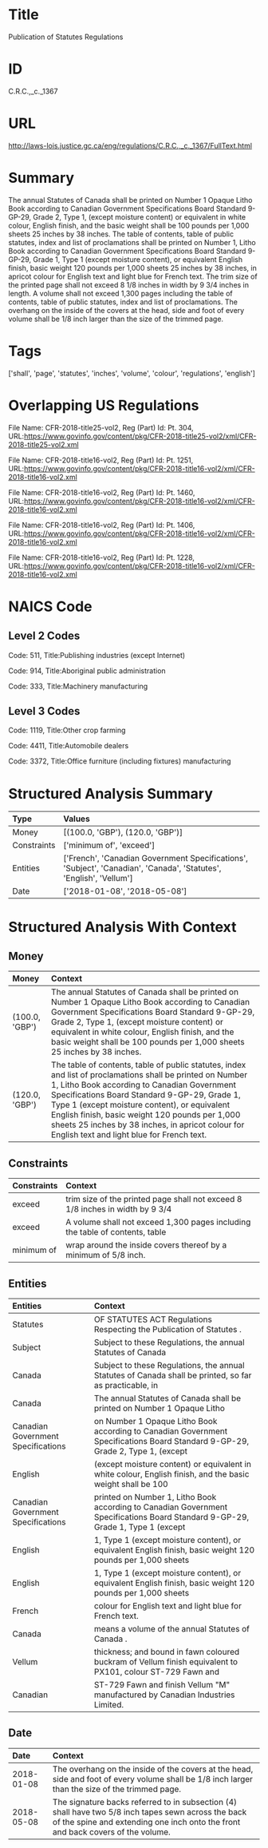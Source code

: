 # Title
Publication of Statutes Regulations


# ID
C.R.C.,_c._1367

# URL
http://laws-lois.justice.gc.ca/eng/regulations/C.R.C.,_c._1367/FullText.html


# Summary
The annual Statutes of Canada shall be printed on Number 1 Opaque Litho Book according to Canadian Government Specifications Board Standard 9-GP-29, Grade 2, Type 1, (except moisture content) or equivalent in white colour, English finish, and the basic weight shall be 100 pounds per 1,000 sheets 25 inches by 38 inches.
The table of contents, table of public statutes, index and list of proclamations shall be printed on Number 1, Litho Book according to Canadian Government Specifications Board Standard 9-GP-29, Grade 1, Type 1 (except moisture content), or equivalent English finish, basic weight 120 pounds per 1,000 sheets 25 inches by 38 inches, in apricot colour for English text and light blue for French text.
The trim size of the printed page shall not exceed 8 1/8 inches in width by 9 3/4 inches in length.
A volume shall not exceed 1,300 pages including the table of contents, table of public statutes, index and list of proclamations.
The overhang on the inside of the covers at the head, side and foot of every volume shall be 1/8 inch larger than the size of the trimmed page.


# Tags
['shall', 'page', 'statutes', 'inches', 'volume', 'colour', 'regulations', 'english']


# Overlapping US Regulations
File Name: CFR-2018-title25-vol2, Reg (Part) Id: Pt. 304, URL:https://www.govinfo.gov/content/pkg/CFR-2018-title25-vol2/xml/CFR-2018-title25-vol2.xml

File Name: CFR-2018-title16-vol2, Reg (Part) Id: Pt. 1251, URL:https://www.govinfo.gov/content/pkg/CFR-2018-title16-vol2/xml/CFR-2018-title16-vol2.xml

File Name: CFR-2018-title16-vol2, Reg (Part) Id: Pt. 1460, URL:https://www.govinfo.gov/content/pkg/CFR-2018-title16-vol2/xml/CFR-2018-title16-vol2.xml

File Name: CFR-2018-title16-vol2, Reg (Part) Id: Pt. 1406, URL:https://www.govinfo.gov/content/pkg/CFR-2018-title16-vol2/xml/CFR-2018-title16-vol2.xml

File Name: CFR-2018-title16-vol2, Reg (Part) Id: Pt. 1228, URL:https://www.govinfo.gov/content/pkg/CFR-2018-title16-vol2/xml/CFR-2018-title16-vol2.xml




# NAICS Code
## Level 2 Codes
Code: 511, Title:Publishing industries (except Internet)

Code: 914, Title:Aboriginal public administration

Code: 333, Title:Machinery manufacturing




## Level 3 Codes
Code: 1119, Title:Other crop farming

Code: 4411, Title:Automobile dealers

Code: 3372, Title:Office furniture (including fixtures) manufacturing







# Structured Analysis Summary
| Type        | Values                                                                                                             |
|:------------|:-------------------------------------------------------------------------------------------------------------------|
| Money       | [(100.0, 'GBP'), (120.0, 'GBP')]                                                                                   |
| Constraints | ['minimum of', 'exceed']                                                                                           |
| Entities    | ['French', 'Canadian Government Specifications', 'Subject', 'Canadian', 'Canada', 'Statutes', 'English', 'Vellum'] |
| Date        | ['2018-01-08', '2018-05-08']                                                                                       |


# Structured Analysis With Context
 


## Money
| Money          | Context                                                                                                                                                                                                                                                                                                                                                                                                        |
|:---------------|:---------------------------------------------------------------------------------------------------------------------------------------------------------------------------------------------------------------------------------------------------------------------------------------------------------------------------------------------------------------------------------------------------------------|
| (100.0, 'GBP') | The annual Statutes of Canada shall be printed on Number 1 Opaque Litho Book according to Canadian Government Specifications Board Standard 9-GP-29, Grade 2, Type 1, (except moisture content) or equivalent in white colour, English finish, and the basic weight shall be 100 pounds per 1,000 sheets 25 inches by 38 inches.                                                                               |
| (120.0, 'GBP') | The table of contents, table of public statutes, index and list of proclamations shall be printed on Number 1, Litho Book according to Canadian Government Specifications Board Standard 9-GP-29, Grade 1, Type 1 (except moisture content), or equivalent English finish, basic weight 120 pounds per 1,000 sheets 25 inches by 38 inches, in apricot colour for English text and light blue for French text. |


## Constraints
| Constraints   | Context                                                                       |
|:--------------|:------------------------------------------------------------------------------|
| exceed        | trim size of the printed page shall not exceed 8 1/8 inches in width by 9 3/4 |
| exceed        | A volume shall not  exceed 1,300 pages including the table of contents, table |
| minimum of    | wrap around the inside covers thereof by a minimum of  5/8 inch.              |


## Entities
| Entities                           | Context                                                                                                                         |
|:-----------------------------------|:--------------------------------------------------------------------------------------------------------------------------------|
| Statutes                           | OF STATUTES ACT Regulations Respecting the Publication of Statutes .                                                            |
| Subject                            | Subject to these Regulations, the annual Statutes of Canada                                                                     |
| Canada                             | Subject to these Regulations, the annual Statutes of  Canada shall be printed, so far as practicable, in                        |
| Canada                             | The annual Statutes of  Canada shall be printed on Number 1 Opaque Litho                                                        |
| Canadian Government Specifications | on Number 1 Opaque Litho Book according to Canadian Government Specifications Board Standard 9-GP-29, Grade 2, Type 1, (except  |
| English                            | (except moisture content) or equivalent in white colour, English finish, and the basic weight shall be 100                      |
| Canadian Government Specifications | printed on Number 1, Litho Book according to Canadian Government Specifications Board Standard 9-GP-29, Grade 1, Type 1 (except |
| English                            | 1, Type 1 (except moisture content), or equivalent English finish, basic weight 120 pounds per 1,000 sheets                     |
| English                            | 1, Type 1 (except moisture content), or equivalent English finish, basic weight 120 pounds per 1,000 sheets                     |
| French                             | colour for English text and light blue for French  text.                                                                        |
| Canada                             | means a volume of the annual Statutes of Canada .                                                                               |
| Vellum                             | thickness; and bound in fawn coloured buckram of Vellum finish equivalent to PX101, colour ST-729 Fawn and                      |
| Canadian                           | ST-729 Fawn and finish Vellum "M" manufactured by Canadian  Industries Limited.                                                 |


## Date
| Date       | Context                                                                                                                                                                                |
|:-----------|:---------------------------------------------------------------------------------------------------------------------------------------------------------------------------------------|
| 2018-01-08 | The overhang on the inside of the covers at the head, side and foot of every volume shall be 1/8 inch larger than the size of the trimmed page.                                        |
| 2018-05-08 | The signature backs referred to in subsection (4) shall have two 5/8 inch tapes sewn across the back of the spine and extending one inch onto the front and back covers of the volume. |


